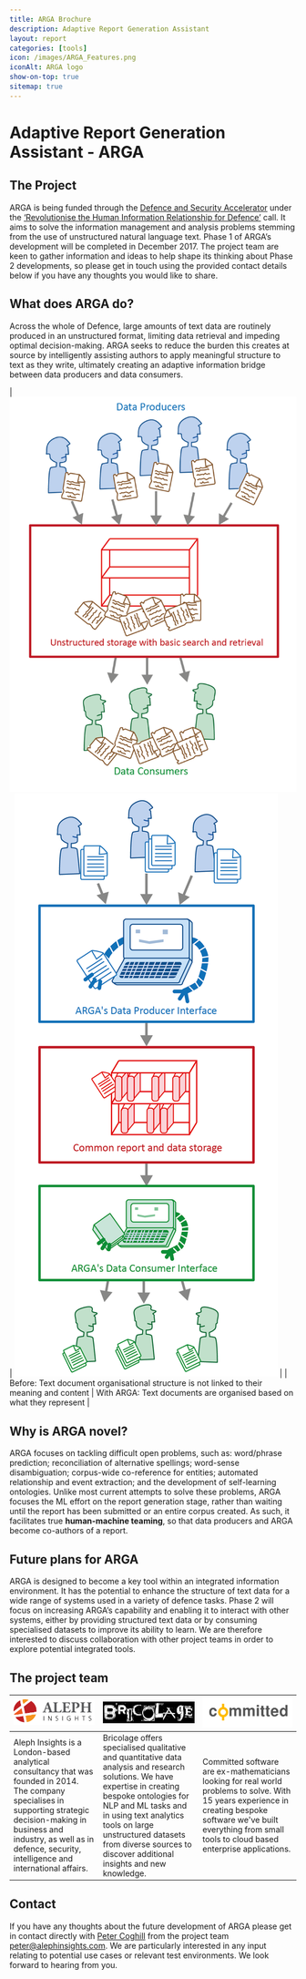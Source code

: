 ```yaml
---
title: ARGA Brochure
description: Adaptive Report Generation Assistant
layout: report
categories: [tools]
icon: /images/ARGA_Features.png
iconAlt: ARGA logo
show-on-top: true
sitemap: true
---
```


# Adaptive Report Generation Assistant - ARGA

## The Project

ARGA is being funded through the [Defence and Security Accelerator](https://www.gov.uk/government/organisations/defence-and-security-accelerator) under the [‘Revolutionise the Human Information Relationship for Defence’](https://www.gov.uk/government/publications/accelerator-themed-competition-revolutionise-the-human-information-relationship-for-defence) call.  It aims to solve the information management and analysis problems stemming from the use of unstructured natural language text. Phase 1 of ARGA’s development will be completed in December 2017. The project team are keen to gather information and ideas to help shape its thinking about Phase 2 developments, so please get in touch using the provided contact details below if you have any thoughts you would like to share.

## What does ARGA do?

Across the whole of Defence, large amounts of text data are routinely produced in an unstructured format, limiting data retrieval and impeding optimal decision-making. ARGA seeks to reduce the burden this creates at source by intelligently assisting authors to apply meaningful structure to text as they write, ultimately creating an adaptive information bridge between data producers and data consumers.

| ![Illustration showing: Before ARGA - Data producers and consumers confused, frustrated at the lack of order and structure of text based data](../images/ARGA_Unstructured_model.png) | ![Illustration showing: With ARGA - Data producers and consumers no longer confused as the ARGA system helps keep text data in a more ledgible stucture](../images/ARGA_Structured_model.png) |
| Before: Text document organisational structure is not linked to their meaning and content | With ARGA: Text documents are organised based on what they represent |

## Why is ARGA novel?

ARGA focuses on tackling difficult open problems, such as: word/phrase prediction;  reconciliation of alternative spellings; word-sense disambiguation; corpus-wide co-reference for entities; automated relationship and event extraction; and the development of self-learning ontologies. Unlike most current attempts to solve these problems, ARGA focuses the ML effort on the report generation stage, rather than waiting until the report has been submitted or an entire corpus created. As such, it facilitates true **human-machine teaming**, so that data producers and ARGA become co-authors of a report.

## Future plans for ARGA

ARGA is designed to become a key tool within an integrated information environment. It has the potential to enhance the structure of text data for a wide range of systems used in a variety of defence tasks. Phase 2 will focus on increasing ARGA’s capability and enabling it to interact with other systems, either by providing structured text data or by consuming specialised datasets to improve its ability to learn. We are therefore interested to discuss collaboration with other project teams in order to explore potential integrated tools.

## The project team

| [![Aleph Insights Logo](../images/logo_aleph.png)](www.alephinsights.com) | ![Bricolage Logo](../images/logo_bricolage.png) | [![Committed Software Logo](../images/logo_committed.png)](http://committed.software/) |
| --- | --- | --- |
| Aleph Insights is a London-based analytical consultancy that was founded in 2014. The company specialises in supporting strategic decision-making in business and industry, as well as in defence, security, intelligence and international affairs. | Bricolage offers specialised qualitative and quantitative data analysis and research solutions. We have expertise in creating bespoke ontologies for NLP and ML tasks and in using text analytics tools on large unstructured datasets from diverse sources to discover additional insights and new knowledge. | Committed software are ex-mathematicians looking for real world problems to solve. With 15 years experience in creating bespoke software we've built everything from small tools to cloud based enterprise applications. |

## Contact

If you have any thoughts about the future development of ARGA please get in contact directly with [Peter Coghill](https://www.linkedin.com/in/coghill/) from the project team [peter@alephinsights.com](mailto:peter@alephinsights.com?Subject=ARGA). We are particularly interested in any input relating to potential use cases or relevant test environments. We look forward to hearing from you.
